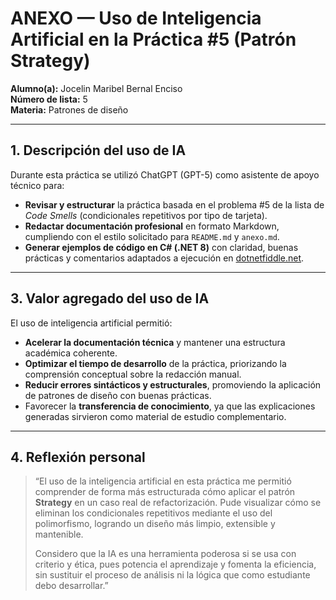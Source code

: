 # ANEXO — Uso de Inteligencia Artificial en la Práctica #5 (Patrón Strategy)

**Alumno(a):** Jocelin Maribel Bernal Enciso  
**Número de lista:** 5  
**Materia:** Patrones de diseño  

---

## 1. Descripción del uso de IA
Durante esta práctica se utilizó ChatGPT (GPT-5) como asistente de apoyo técnico para:
- **Revisar y estructurar** la práctica basada en el problema #5 de la lista de *Code Smells* (condicionales repetitivos por tipo de tarjeta).  
- **Redactar documentación profesional** en formato Markdown, cumpliendo con el estilo solicitado para `README.md` y `anexo.md`.  
- **Generar ejemplos de código en C# (.NET 8)** con claridad, buenas prácticas y comentarios adaptados a ejecución en [dotnetfiddle.net](https://dotnetfiddle.net).    

---


## 3. Valor agregado del uso de IA
El uso de inteligencia artificial permitió:
- **Acelerar la documentación técnica** y mantener una estructura académica coherente.  
- **Optimizar el tiempo de desarrollo** de la práctica, priorizando la comprensión conceptual sobre la redacción manual.  
- **Reducir errores sintácticos y estructurales**, promoviendo la aplicación de patrones de diseño con buenas prácticas.  
- Favorecer la **transferencia de conocimiento**, ya que las explicaciones generadas sirvieron como material de estudio complementario.

---


## 4. Reflexión personal
> “El uso de la inteligencia artificial en esta práctica me permitió comprender de forma más estructurada cómo aplicar el patrón **Strategy** en un caso real de refactorización. Pude visualizar cómo se eliminan los condicionales repetitivos mediante el uso del polimorfismo, logrando un diseño más limpio, extensible y mantenible.  
>  
> Considero que la IA es una herramienta poderosa si se usa con criterio y ética, pues potencia el aprendizaje y fomenta la eficiencia, sin sustituir el proceso de análisis ni la lógica que como estudiante debo desarrollar.”  

